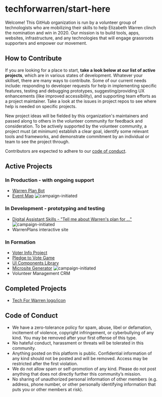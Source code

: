 # techforwarren/start-here

Welcome! This GitHub organization is run by a volunteer group of technologists who are mobilizing their skills to help Elizabeth Warren clinch the nomination and win in 2020. Our mission is to build tools, apps, websites, infrastructure, and any technologies that will engage grassroots supporters and empower our movement.


## How to Contribute

If you are looking for a place to start, **take a look below at our list of active projects**, which are in various states of development. Whatever your skillset, there are many ways to contribute. Some of our current needs include: responding to developer requests for help in implementing specific features, testing and debugging prototypes, suggesting/providing UX enhancements (like improved accessibility), and supporting team efforts as a project maintainer. Take a look at the issues in project repos to see where help is needed on specific projects.

New project ideas will be fielded by this organization's maintainers and passed along to others in the volunteer community for feedback and consideration. To be actively supported by the volunteer community, a project must (at minimum) establish a clear goal, identify some relevant tools and frameworks, and demonstrate commitment by an individual or team to see the project through.

Contributors are expected to adhere to our [code of conduct](#code-of-conduct).


## Active Projects

### In Production - with ongoing support

- [Warren Plan Bot](https://github.com/techforwarren/warren-plan-bot)
- [Event Map](https://github.com/techforwarren/eventmap) ![campaign-initiated](https://img.shields.io/badge/-campaign--initiated-brightgreen)


### In Development - prototyping and testing
- [Digital Assistant Skills - "Tell me about Warren's plan for ..."](https://github.com/techforwarren/start-here/issues/13) ![campaign-initiated](https://img.shields.io/badge/-campaign--initiated-brightgreen)
- WarrenPlans interactive site


### In Formation
- [Voter Info Project](https://github.com/techforwarren/start-here/issues/14)
- [Pledge to Vote Game](https://github.com/techforwarren/start-here/issues/15)
- [UI Components Library](https://github.com/techforwarren/ui-components)
- [Microsite Generator](https://github.com/techforwarren/idea-board/issues/3) ![campaign-initiated](https://img.shields.io/badge/-campaign--initiated-brightgreen)
- Volunteer Management CRM


## Completed Projects

- [Tech For Warren logo/icon](https://github.com/techforwarren/design-assets/tree/master/group-logo)


## Code of Conduct

- We have a zero-tolerance policy for spam, abuse, libel or defamation, incitement of violence, copyright infringement, or cyberbullying of any kind. You may be removed after your first offense of this type.
- No hateful conduct, harassment or threats will be tolerated in this community.
- Anything posted on this platform is public. Confidential information of any kind should not be posted and will be removed. Access may be restricted after the first violation.
- We do not allow spam or self-promotion of any kind. Please do not post anything that does not directly further this community’s mission.
- No sharing of unauthorized personal information of other members (e.g. address, phone number, or other personally identifying information that puts you or other members at risk).
